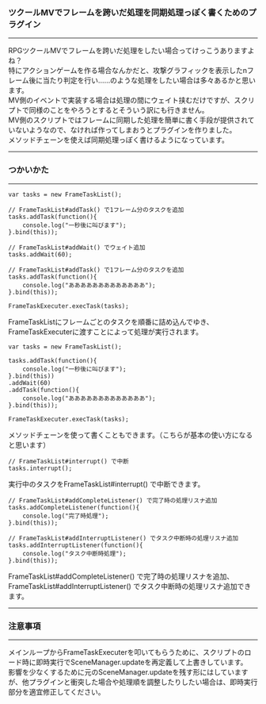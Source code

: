 ### ツクールMVでフレームを跨いだ処理を同期処理っぽく書くためのプラグイン

***

RPGツクールMVでフレームを跨いだ処理をしたい場合ってけっこうありますよね？  
特にアクションゲームを作る場合なんかだと、攻撃グラフィックを表示したnフレーム後に当たり判定を行い……のような処理をしたい場合は多々あるかと思います。  
MV側のイベントで実装する場合は処理の間にウェイト挟むだけですが、スクリプトで同様のことをやろうとするとそういう訳にも行きません。  
MV側のスクリプトではフレームに同期した処理を簡単に書く手段が提供されていないようなので、なければ作ってしまおうとプラグインを作りました。  
メソッドチェーンを使えば同期処理っぽく書けるようになっています。

***

### つかいかた

***

```
var tasks = new FrameTaskList();

// FrameTaskList#addTask() で1フレーム分のタスクを追加
tasks.addTask(function(){
	console.log("一秒後に叫びます");
}.bind(this));

// FrameTaskList#addWait() でウェイト追加
tasks.addWait(60);

// FrameTaskList#addTask() で1フレーム分のタスクを追加
tasks.addTask(function(){
	console.log("あああああああああああああ");
}.bind(this));

FrameTaskExecuter.execTask(tasks);

```

FrameTaskListにフレームごとのタスクを順番に詰め込んでゆき、FrameTaskExecuterに渡すことによって処理が実行されます。  
  
```
var tasks = new FrameTaskList();

tasks.addTask(function(){
	console.log("一秒後に叫びます");
}.bind(this))
.addWait(60)
.addTask(function(){
	console.log("あああああああああああああ");
}.bind(this));

FrameTaskExecuter.execTask(tasks);

```

メソッドチェーンを使って書くこともできます。（こちらが基本の使い方になると思います）  
  
```
// FrameTaskList#interrupt() で中断
tasks.interrupt();
```

実行中のタスクをFrameTaskList#interrupt() で中断できます。  
  
```
// FrameTaskList#addCompleteListener() で完了時の処理リスナ追加
tasks.addCompleteListener(function(){
	console.log("完了時処理");
}.bind(this));

// FrameTaskList#addInterruptListener() でタスク中断時の処理リスナ追加
tasks.addInterruptListener(function(){
	console.log("タスク中断時処理");
}.bind(this));
```

FrameTaskList#addCompleteListener() で完了時の処理リスナを追加、  
FrameTaskList#addInterruptListener() でタスク中断時の処理リスナ追加できます。  
  
***

### 注意事項

***
メインループからFrameTaskExecuterを叩いてもらうために、スクリプトのロード時に即時実行でSceneManager.updateを再定義して上書きしています。  
影響を少なくするために元のSceneManager.updateを残す形にはしていますが、他プラグインと衝突した場合や処理順を調整したりしたい場合は、即時実行部分を適宜修正してください。  


